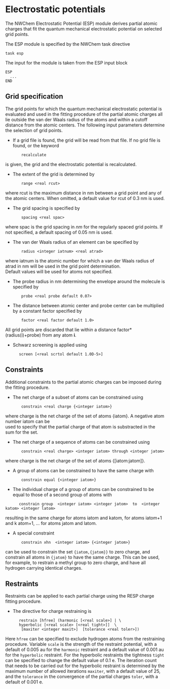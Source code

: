 
# Electrostatic potentials

The NWChem Electrostatic Potential (ESP) module derives partial atomic
charges that fit the quantum mechanical electrostatic potential on
selected grid points.

The ESP module is specified by the NWChem task directive
```
task esp
```
The input for the module is taken from the ESP input block
```
ESP  
  ... 
END
```
## Grid specification

The grid points for which the quantum mechanical electrostatic potential
is evaluated and used in the fitting procedure of the partial atomic
charges all lie outside the van der Waals radius of the atoms and within
a cutoff distance from the atomic centers. The following input
parameters determine the selection of grid points.

  - If a grid file is found, the grid will be read from that file. If no
    grid file is found, or the keyword
```
       recalculate  
``` 
is given, the grid and the electrostatic potential is recalculated.

  - The extent of the grid is determined by
```
       range <real rcut> 
```  
where rcut is the maximum distance in nm between a grid point and any of the atomic centers. 
When omitted, a default value for rcut of 0.3 nm is used.

  - The grid spacing is specified by
```
       spacing <real spac>  
``` 
where spac is the grid spacing in _nm_ for the regularly spaced grid points.
If not specified, a default spacing of 0.05 nm is used.

  - The van der Waals radius of an element can be specified by
```
       radius <integer iatnum> <real atrad>  
``` 
where iatnum is the atomic number for which a van der Waals radius of atrad in nm will be used in the grid point determination.  
Default values will be used for atoms not specified.

  - The probe radius in nm determining the envelope around the molecule
    is specified by
```
       probe <real probe default 0.07>
```
  - The distance between atomic center and probe center can be
    multiplied by a constant factor specified
by
```
       factor <real factor default 1.0>
```  
All grid points are discarded that lie within a distance factor*(radius(i)+probe) from any atom **i**.

  - Schwarz screening is applied using
```
      screen [<real scrtol default 1.0D-5>]
```
## Constraints

Additional constraints to the partial atomic charges can be imposed
during the fitting procedure.

  - The net charge of a subset of atoms can be constrained
using
```
       constrain <real charge {<integer iatom>}
```  
where charge is the net charge of the set of atoms {iatom}. A negative atom number iatom can be  
used to specify that the partial charge of that atom is substracted in the sum for the set.

  - The net charge of a sequence of atoms can be constrained using
```
       constrain <real charge> <integer iatom> through <integer jatom> 
```  
where charge is the net charge of the set of atoms {[iatom:jatom]}.

  - A group of atoms can be constrained to have the same charge with
```
       constrain equal {<integer iatom>}
```
  - The individual charge of a group of atoms can be constrained to be equal to those of a second group of atoms
with
```
      constrain group  <integer iatom> <integer jatom>  to  <integer katom> <integer latom>
```  
resulting in the same charge for atoms iatom and katom, for atoms iatom+1 and k atom+1, ... for atoms jatom and latom.

  - A special constraint
```
       constrain xhn  <integer iatom> {<integer jatom>}
```  
can be used to constrain the set `{iatom,{jatom}}` to zero charge, and constrain all atoms  in `{jatom}`
to have the same charge. This can be used, for example, to restrain a methyl    group to zero charge,
and have all hydrogen carrying identical charges.

## Restraints

Restraints can be applied to each partial charge using the RESP charge
fitting procedure.

  - The directive for charge restraining is
```
      restrain [hfree] (harmonic [<real scale>] | \ 
      hyperbolic [<real scale> [<real tight>]]  \  
       [maxiter <integer maxit>]  [tolerance <real toler>])
```
Here `hfree` can be specified to exclude hydrogen atoms from the
restraining procedure. Variable `scale` is the strength of the restraint
potential, with a default of 0.005 au for the `harmonic` restraint and a
default value of 0.001 au for the `hyperbolic` restraint. For the
hyperbolic restraints the tightness `tight` can be specified to change the
default value of 0.1 e. The iteration count that needs to be carried out
for the hyperbolic restraint is determined by the maximum number of
allowed iterations `maxiter`, with a default value of 25, and the
`tolerance` in the convergence of the partial charges `toler`, with a
default of 0.001 e.

